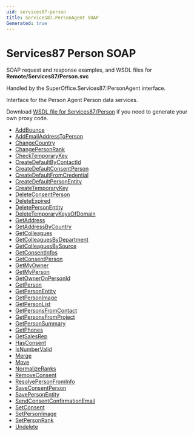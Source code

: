 ```yaml
---
uid: services87-person
title: Services87.PersonAgent SOAP
Generated: true
---
```


# Services87 Person SOAP

SOAP request and response examples, and WSDL files for **Remote/Services87/Person.svc**

Handled by the <see cref="T:SuperOffice.Services87.IPersonAgent">SuperOffice.Services87.IPersonAgent</see> interface.

Interface for the Person Agent
Person data services.

Download [WSDL file for Services87/Person](../Services87-Person.md) if you need to generate your own proxy code.

* [AddBounce](AddBounce.md)
* [AddEmailAddressToPerson](AddEmailAddressToPerson.md)
* [ChangeCountry](ChangeCountry.md)
* [ChangePersonRank](ChangePersonRank.md)
* [CheckTemporaryKey](CheckTemporaryKey.md)
* [CreateDefaultByContactId](CreateDefaultByContactId.md)
* [CreateDefaultConsentPerson](CreateDefaultConsentPerson.md)
* [CreateDefaultFromCredential](CreateDefaultFromCredential.md)
* [CreateDefaultPersonEntity](CreateDefaultPersonEntity.md)
* [CreateTemporaryKey](CreateTemporaryKey.md)
* [DeleteConsentPerson](DeleteConsentPerson.md)
* [DeleteExpired](DeleteExpired.md)
* [DeletePersonEntity](DeletePersonEntity.md)
* [DeleteTemporaryKeysOfDomain](DeleteTemporaryKeysOfDomain.md)
* [GetAddress](GetAddress.md)
* [GetAddressByCountry](GetAddressByCountry.md)
* [GetColleagues](GetColleagues.md)
* [GetColleaguesByDepartment](GetColleaguesByDepartment.md)
* [GetColleaguesBySource](GetColleaguesBySource.md)
* [GetConsentInfos](GetConsentInfos.md)
* [GetConsentPerson](GetConsentPerson.md)
* [GetMyOwner](GetMyOwner.md)
* [GetMyPerson](GetMyPerson.md)
* [GetOwnerOnPersonId](GetOwnerOnPersonId.md)
* [GetPerson](GetPerson.md)
* [GetPersonEntity](GetPersonEntity.md)
* [GetPersonImage](GetPersonImage.md)
* [GetPersonList](GetPersonList.md)
* [GetPersonsFromContact](GetPersonsFromContact.md)
* [GetPersonsFromProject](GetPersonsFromProject.md)
* [GetPersonSummary](GetPersonSummary.md)
* [GetPhones](GetPhones.md)
* [GetSalesRep](GetSalesRep.md)
* [HasConsent](HasConsent.md)
* [IsNumberValid](IsNumberValid.md)
* [Merge](Merge.md)
* [Move](Move.md)
* [NormalizeRanks](NormalizeRanks.md)
* [RemoveConsent](RemoveConsent.md)
* [ResolvePersonFromInfo](ResolvePersonFromInfo.md)
* [SaveConsentPerson](SaveConsentPerson.md)
* [SavePersonEntity](SavePersonEntity.md)
* [SendConsentConfirmationEmail](SendConsentConfirmationEmail.md)
* [SetConsent](SetConsent.md)
* [SetPersonImage](SetPersonImage.md)
* [SetPersonRank](SetPersonRank.md)
* [Undelete](Undelete.md)

